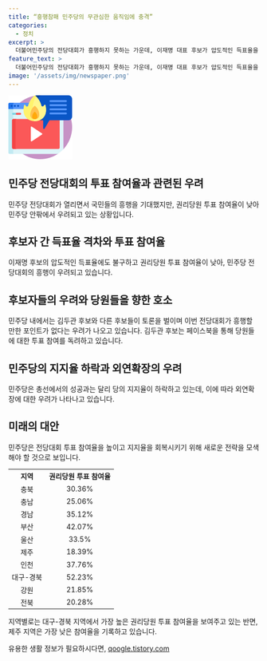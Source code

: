 ```yaml
---
title: “흥행참패 민주당의 무관심한 움직임에 충격”
categories:
  - 정치
excerpt: >
  더불어민주당의 전당대회가 흥행하지 못하는 가운데, 이재명 대표 후보가 압도적인 득표율을 기록하고 있지만 참여율은 낮다. 국민의힘과의 격차도 미세해지고 있는데, 당원들은 투표에 소극적인 분위기다. 당 대표 후보들은 이에 우려를 표명했고, 당의 외연확장에 대한 불안감이 제기되고 있다. 민주당의 지지율도 고전을 면치 못하고 있어, 당내외의 다양한 우려가 존재하고 있다. (150자)
feature_text: >
  더불어민주당의 전당대회가 흥행하지 못하는 가운데, 이재명 대표 후보가 압도적인 득표율을 기록하고 있지만 참여율은 낮다. 국민의힘과의 격차도 미세해지고 있는데, 당원들은 투표에 소극적인 분위기다. 당 대표 후보들은 이에 우려를 표명했고, 당의 외연확장에 대한 불안감이 제기되고 있다. 민주당의 지지율도 고전을 면치 못하고 있어, 당내외의 다양한 우려가 존재하고 있다. (150자)
image: '/assets/img/newspaper.png'
---
```


<p><img src="/assets/img/news.png" alt="rentncar 속보" /></p>

<h2>민주당 전당대회의 투표 참여율과 관련된 우려</h2>

<p data-ke-size="size16">민주당 전당대회가 열리면서 국민들의 흥행을 기대했지만, 권리당원 투표 참여율이 낮아 민주당 안팎에서 우려되고 있는 상황입니다.</p>

<h2>후보자 간 득표율 격차와 투표 참여율</h2>

<p data-ke-size="size16">이재명 후보의 압도적인 득표율에도 불구하고 권리당원 투표 참여율이 낮아, 민주당 전당대회의 흥행이 우려되고 있습니다.</p>

<h2>후보자들의 우려와 당원들을 향한 호소</h2>

<p data-ke-size="size16">민주당 내에서는 김두관 후보와 다른 후보들이 토론을 벌이며 이번 전당대회가 흥행할 만한 포인트가 없다는 우려가 나오고 있습니다. 김두관 후보는 페이스북을 통해 당원들에 대한 투표 참여를 독려하고 있습니다.</p>

<h2>민주당의 지지율 하락과 외연확장의 우려</h2>

<p data-ke-size="size16">민주당은 총선에서의 성공과는 달리 당의 지지율이 하락하고 있는데, 이에 따라 외연확장에 대한 우려가 나타나고 있습니다.</p>

<h2>미래의 대안</h2>

<p data-ke-size="size16">민주당은 전당대회 투표 참여율을 높이고 지지율을 회복시키기 위해 새로운 전략을 모색해야 할 것으로 보입니다.</p>

<table>
  <tr>
    <th style="text-align: center;">지역</th>
    <th style="text-align: center;">권리당원 투표 참여율</th>
  </tr>
  <tr>
    <td style="text-align: center;">충북</td>
    <td style="text-align: center;">30.36%</td>
  </tr>
  <tr>
    <td style="text-align: center;">충남</td>
    <td style="text-align: center;">25.06%</td>
  </tr>
  <tr>
    <td style="text-align: center;">경남</td>
    <td style="text-align: center;">35.12%</td>
  </tr>
  <tr>
    <td style="text-align: center;">부산</td>
    <td style="text-align: center;">42.07%</td>
  </tr>
  <tr>
    <td style="text-align: center;">울산</td>
    <td style="text-align: center;">33.5%</td>
  </tr>
  <tr>
    <td style="text-align: center;">제주</td>
    <td style="text-align: center;">18.39%</td>
  </tr>
  <tr>
    <td style="text-align: center;">인천</td>
    <td style="text-align: center;">37.76%</td>
  </tr>
  <tr>
    <td style="text-align: center;">대구-경북</td>
    <td style="text-align: center;">52.23%</td>
  </tr>
  <tr>
    <td style="text-align: center;">강원</td>
    <td style="text-align: center;">21.85%</td>
  </tr>
  <tr>
    <td style="text-align: center;">전북</td>
    <td style="text-align: center;">20.28%</td>
  </tr>
</table>

<p data-ke-size="size16">지역별로는 대구-경북 지역에서 가장 높은 권리당원 투표 참여율을 보여주고 있는 반면, 제주 지역은 가장 낮은 참여율을 기록하고 있습니다.</p>
유용한 생활 정보가 필요하시다면, <a href="https://qoogle.tistory.com" rel="dofollow">qoogle.tistory.com</a>


